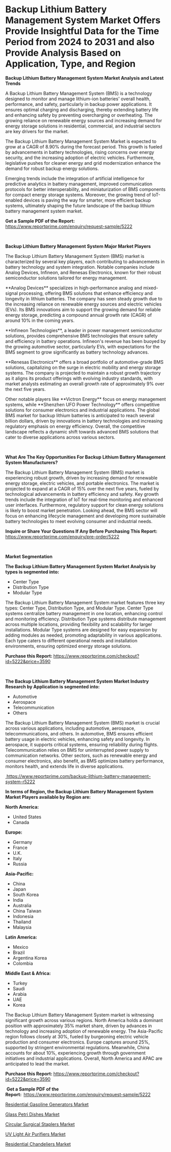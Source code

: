 <p><h1>Backup Lithium Battery Management System Market Offers Provide Insightful Data for the Time Period from 2024 to 2031 and also Provide Analysis Based on Application, Type, and Region</h1></p><p><strong>Backup Lithium Battery Management System Market Analysis and Latest Trends</strong></p>
<p><p>A Backup Lithium Battery Management System (BMS) is a technology designed to monitor and manage lithium-ion batteries' overall health, performance, and safety, particularly in backup power applications. It ensures optimal charging and discharging, thereby extending battery life and enhancing safety by preventing overcharging or overheating. The growing reliance on renewable energy sources and increasing demand for energy storage solutions in residential, commercial, and industrial sectors are key drivers for the market.</p><p>The Backup Lithium Battery Management System Market is expected to grow at a CAGR of 8.90% during the forecast period. This growth is fueled by advancements in battery technologies, rising concerns over energy security, and the increasing adoption of electric vehicles. Furthermore, legislative pushes for cleaner energy and grid modernization enhance the demand for robust backup energy solutions.</p><p>Emerging trends include the integration of artificial intelligence for predictive analytics in battery management, improved communication protocols for better interoperability, and miniaturization of BMS components for compact energy storage systems. Moreover, the growing trend of IoT-enabled devices is paving the way for smarter, more efficient backup systems, ultimately shaping the future landscape of the backup lithium battery management system market.</p></p>
<p><strong>Get a Sample PDF of the Report:&nbsp;</strong> <a href="https://www.reportprime.com/enquiry/request-sample/5222">https://www.reportprime.com/enquiry/request-sample/5222</a></p>
<p>&nbsp;</p>
<p><strong>Backup Lithium Battery Management System Major Market Players</strong></p>
<p><p>The Backup Lithium Battery Management System (BMS) market is characterized by several key players, each contributing to advancements in battery technology and system integration. Notable companies include Analog Devices, Infineon, and Renesas Electronics, known for their robust semiconductor solutions tailored for energy management.</p><p>**Analog Devices** specializes in high-performance analog and mixed-signal processing, offering BMS solutions that enhance efficiency and longevity in lithium batteries. The company has seen steady growth due to the increasing reliance on renewable energy sources and electric vehicles (EVs). Its BMS innovations aim to support the growing demand for reliable energy storage, predicting a compound annual growth rate (CAGR) of around 10% in the coming years.</p><p>**Infineon Technologies**, a leader in power management semiconductor solutions, provides comprehensive BMS technologies that ensure safety and efficiency in battery operations. Infineon's revenue has been buoyed by the growing automotive sector, particularly EVs, with expectations for the BMS segment to grow significantly as battery technology advances.</p><p>**Renesas Electronics** offers a broad portfolio of automotive-grade BMS solutions, capitalizing on the surge in electric mobility and energy storage systems. The company is projected to maintain a robust growth trajectory as it aligns its product offerings with evolving industry standards, with market analysts estimating an overall growth rate of approximately 9% over the next five years.</p><p>Other notable players like **Victron Energy** focus on energy management systems, while **Shenzhen UFO Power Technology** offers competitive solutions for consumer electronics and industrial applications. The global BMS market for backup lithium batteries is anticipated to reach several billion dollars, driven by innovations in battery technologies and increasing regulatory emphasis on energy efficiency. Overall, the competitive landscape reflects a dynamic shift towards advanced BMS solutions that cater to diverse applications across various sectors.</p></p>
<p>&nbsp;</p>
<p><strong>What Are The Key Opportunities For Backup Lithium Battery Management System Manufacturers?</strong></p>
<p><p>The Backup Lithium Battery Management System (BMS) market is experiencing robust growth, driven by increasing demand for renewable energy storage, electric vehicles, and portable electronics. The market is projected to expand at a CAGR of 15% over the next five years, fueled by technological advancements in battery efficiency and safety. Key growth trends include the integration of IoT for real-time monitoring and enhanced user interfaces. Furthermore, regulatory support for clean energy solutions is likely to boost market penetration. Looking ahead, the BMS sector will focus on enhancing lifecycle management and developing more sustainable battery technologies to meet evolving consumer and industrial needs.</p></p>
<p><strong>Inquire or Share Your Questions If Any Before Purchasing This Report:</strong> <a href="https://www.reportprime.com/enquiry/pre-order/5222">https://www.reportprime.com/enquiry/pre-order/5222</a></p>
<p>&nbsp;</p>
<p><strong>Market Segmentation</strong></p>
<p><strong>The Backup Lithium Battery Management System Market Analysis by types is segmented into:</strong></p>
<p><ul><li>Center Type</li><li>Distribution Type</li><li>Modular Type</li></ul></p>
<p><p>The Backup Lithium Battery Management System market features three key types: Center Type, Distribution Type, and Modular Type. Center Type systems centralize battery management in one location, enhancing control and monitoring efficiency. Distribution Type systems distribute management across multiple locations, providing flexibility and scalability for larger installations. Modular Type systems are designed for easy expansion by adding modules as needed, promoting adaptability in various applications. Each type caters to different operational needs and installation environments, ensuring optimized energy storage solutions.</p></p>
<p><strong>Purchase this Report:&nbsp;</strong><a href="https://www.reportprime.com/checkout?id=5222&price=3590">https://www.reportprime.com/checkout?id=5222&price=3590</a></p>
<p>&nbsp;</p>
<p><strong>The Backup Lithium Battery Management System Market Industry Research by Application is segmented into:</strong></p>
<p><ul><li>Automotive</li><li>Aerospace</li><li>Telecommunication</li><li>Others</li></ul></p>
<p><p>The Backup Lithium Battery Management System (BMS) market is crucial across various applications, including automotive, aerospace, telecommunications, and others. In automotive, BMS ensures efficient battery usage in electric vehicles, enhancing safety and longevity. In aerospace, it supports critical systems, ensuring reliability during flights. Telecommunication relies on BMS for uninterrupted power supply to communication networks. Other sectors, such as renewable energy and consumer electronics, also benefit, as BMS optimizes battery performance, monitors health, and extends life in diverse applications.</p></p>
<p><a href="https://www.reportprime.com/backup-lithium-battery-management-system-r5222">&nbsp;https://www.reportprime.com/backup-lithium-battery-management-system-r5222</a></p>
<p><strong>In terms of Region, the Backup Lithium Battery Management System Market Players available by Region are:</strong></p>
<p>
    <p> <strong> North America: </strong>
        <ul>
            <li>United States</li>
            <li>Canada</li>
        </ul>
        </p> 
    <p> <strong> Europe: </strong>
        <ul>
            <li>Germany</li>
            <li>France</li>
            <li>U.K.</li>
            <li>Italy</li>
            <li>Russia</li>
        </ul>
        </p> 
    <p> <strong> Asia-Pacific: </strong>
        <ul>
            <li>China</li>
            <li>Japan</li>
            <li>South Korea</li>
            <li>India</li>
            <li>Australia</li>
            <li>China Taiwan</li>
            <li>Indonesia</li>
            <li>Thailand</li>
            <li>Malaysia</li>
        </ul>
        </p> 
    <p> <strong> Latin America: </strong>
        <ul>
            <li>Mexico</li>
            <li>Brazil</li>
            <li>Argentina Korea</li>
            <li>Colombia</li>
        </ul>
        </p> 
    <p> <strong> Middle East & Africa: </strong>
        <ul>
            <li>Turkey</li>
            <li>Saudi</li>
            <li>Arabia</li>
            <li>UAE</li>
            <li>Korea</li>
        </ul>
    </p>
    </p>
<p><p>The Backup Lithium Battery Management System market is witnessing significant growth across various regions. North America holds a dominant position with approximately 35% market share, driven by advances in technology and increasing adoption of renewable energy. The Asia-Pacific region follows closely at 30%, fueled by burgeoning electric vehicle production and consumer electronics. Europe captures around 25%, supported by stringent environmental regulations. Meanwhile, China accounts for about 10%, experiencing growth through government initiatives and industrial applications. Overall, North America and APAC are anticipated to lead the market.</p></p>
<p><strong>Purchase this Report: </strong><a href="https://www.reportprime.com/checkout?id=5222&price=3590">https://www.reportprime.com/checkout?id=5222&price=3590</a></p>
<p>&nbsp;<strong>Get a Sample PDF of the Report:&nbsp;&nbsp;</strong><a href="https://www.reportprime.com/enquiry/request-sample/5222">https://www.reportprime.com/enquiry/request-sample/5222</a></p>
<p><strong></strong></p>
<p><p><a href="https://www.linkedin.com/pulse/analyzing-residential-gasoline-generators-market-dynamics-4obze?trackingId=2XuStOF0TwWWSsaiC6ampA%3D%3D">Residential Gasoline Generators Market</a></p><p><a href="https://www.linkedin.com/pulse/glass-petri-dishes-market-size-share-growth-analysis-type-application-fvpwf?trackingId=k%2BrGwndPTHyqcwARQgDctQ%3D%3D">Glass Petri Dishes Market</a></p><p><a href="https://issuu.com/reportprime-2/docs/circular-surgical-staplers-market-s_270e68f3bbc1a4">Circular Surgical Staplers Market</a></p><p><a href="https://issuu.com/reportprime-2/docs/uv-light-air-purifiers-market-size-_929d0cc1aaf1ed">UV Light Air Purifiers Market</a></p><p><a href="https://www.linkedin.com/pulse/why-should-you-invest-residential-chandeliers-market-trends-leading-ncf0f?trackingId=ZYVR%2FSW2Q7CGF49mpUwJNQ%3D%3D">Residential Chandeliers Market</a></p></p>